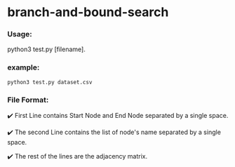 # branch-and-bound-search

### Usage: 
python3 test.py [filename].

### example:
```python3 test.py dataset.csv```

### File Format:
:heavy_check_mark: First Line contains Start Node and End Node separated by a single space.

:heavy_check_mark: The second Line contains the list of node's name separated by a single space.

:heavy_check_mark: The rest of the lines are the adjacency matrix.
